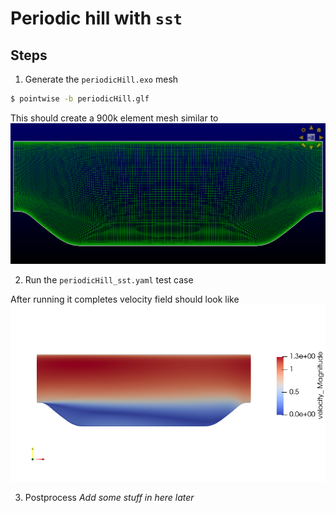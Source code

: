 # Periodic hill with `sst`

## Steps
1.  Generate the `periodicHill.exo` mesh
```bash
$ pointwise -b periodicHill.glf
```

This should create a 900k element mesh similar to  
![periodicHillMesh](../meshes/periodicHillMesh.png)

2.  Run the `periodicHill_sst.yaml` test case

After running it completes velocity field should look like
![snapshot](snapshot.png)

3.  Postprocess
	_Add some stuff in here later_
